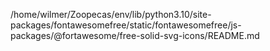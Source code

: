 /home/wilmer/Zoopecas/env/lib/python3.10/site-packages/fontawesomefree/static/fontawesomefree/js-packages/@fortawesome/free-solid-svg-icons/README.md